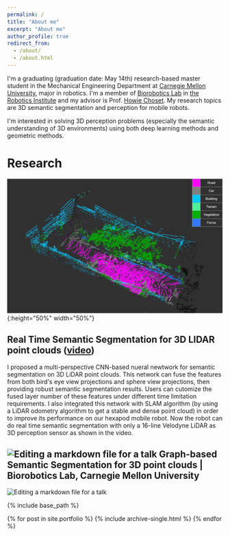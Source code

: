 ```yaml
---
permalink: /
title: "About me"
excerpt: "About me"
author_profile: true
redirect_from: 
  - /about/
  - /about.html
---
```


I'm a graduating (graduation date: May 14th) research-based master student in the Mechanical Engineering Department at [Carnegie Mellon University](https://www.cmu.edu/), major in robotics. I'm a member of [Biorobotics Lab](http://biorobotics.ri.cmu.edu/index.php) in [the Robotics Institute](https://www.ri.cmu.edu/) and my advisor is Prof. [Howie Choset](https://www.cs.cmu.edu/~./choset/bio.html). My research topics are 3D semantic segmentation and perception for mobile robots. 

I'm interested in solving 3D perception problems (especially the semantic understanding of 3D environments) using both deep learning methods and geometric methods. 

Research
======
![semantic_segmentation](/images/semantic_segmentation.png){:height="50%" width="50%"}

Real Time Semantic Segmentation for 3D LIDAR point clouds ([video](https://drive.google.com/file/d/1i47W96V4gwl7YbkoEbO0dWUO-UkIkV25/view?usp=sharing))
------
I proposed a multi-perspective CNN-based nueral newtwork for semantic segmentation on 3D LiDAR point clouds. This network can fuse the features from both bird's eye view projections and sphere view projections, then providing robust semantic segmentation results. Users can cutomize the fused layer number of these features under different time limitation requirements. I also integrated this network with SLAM algorithm (by using a LiDAR odometry algorithm to get a stable and dense point cloud) in order to improve its performance on our hexapod mobile robot. Now the robot can do real time semantic segmentation with only a 16-line Velodyne LiDAR as 3D perception sensor as shown in the video.

![Editing a markdown file for a talk](/images/editing-talk.png)
Graph-based Semantic Segmentation for 3D point clouds | Biorobotics Lab, Carnegie Mellon University
------
![Editing a markdown file for a talk](/images/editing-talk.png)

{% include base_path %}

{% for post in site.portfolio %}
  {% include archive-single.html %}
{% endfor %}
